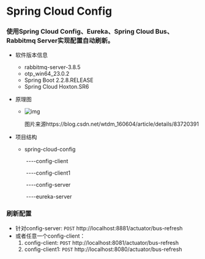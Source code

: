 # Spring Cloud Config

### 使用Spring Cloud Config、Eureka、Spring Cloud Bus、Rabbitmq Server实现配置自动刷新。

- 软件版本信息

  - rabbitmq-server-3.8.5
  - otp_win64_23.0.2
  - Spring Boot 2.2.8.RELEASE
  - Spring Cloud Hoxton.SR6

- 原理图

  - ![img](https://img-blog.csdnimg.cn/2018110421253681.png?x-oss-process=image/watermark,type_ZmFuZ3poZW5naGVpdGk,shadow_10,text_aHR0cHM6Ly9ibG9nLmNzZG4ubmV0L3d0ZG1fMTYwNjA0,size_16,color_FFFFFF,t_70)

    图片来源https://blog.csdn.net/wtdm_160604/article/details/83720391

- 项目结构

  - spring-cloud-config

    ​	----config-client

    ​	----config-client1

    ​	----config-server

    ​	----eureka-server

### 刷新配置

- 针对config-server: `POST` http://localhost:8881/actuator/bus-refresh
- 或者任意一个config-client：
  1. config-client: `POST` http://localhost:8081/actuator/bus-refresh
  2. config-client1: `POST` http://localhost:8080/actuator/bus-refresh
